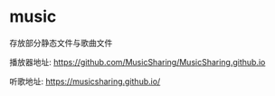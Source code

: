 # music
存放部分静态文件与歌曲文件

播放器地址: https://github.com/MusicSharing/MusicSharing.github.io

听歌地址: https://musicsharing.github.io/
